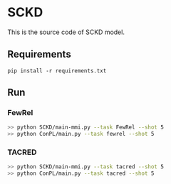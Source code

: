 # SCKD
This is the source code of SCKD model.

## Requirements
```
pip install -r requirements.txt
```

## Run
### FewRel
```bash
>> python SCKD/main-mmi.py --task FewRel --shot 5 
>> python ConPL/main.py --task fewrel --shot 5 
```

### TACRED
```bash
>> python SCKD/main-mmi.py --task tacred --shot 5 
>> python ConPL/main.py --task tacred --shot 5  
```

